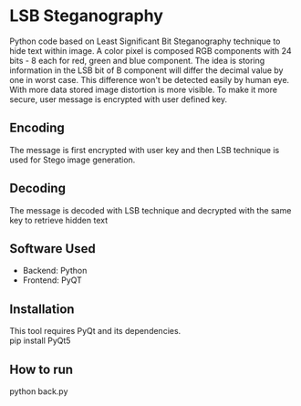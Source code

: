 # LSB Steganography

Python code based on Least Significant Bit Steganography technique to hide text within image. A color pixel is composed RGB components with 24 bits - 8 each for red, green and blue component. The idea is storing information in the LSB bit of B component will differ the decimal value by one in worst case. This difference won't be detected easily by human eye. With more data stored image distortion is more visible.  To make it more secure, user message is encrypted with user defined key.

## Encoding
The message is first encrypted with user key and then LSB technique is used for Stego image generation.

## Decoding
The message is decoded with LSB technique and decrypted with the same key to retrieve hidden text

## Software Used
- Backend: Python 
- Frontend: PyQT

## Installation
This tool requires PyQt and its dependencies.  
pip install PyQt5

## How to run
python back.py




